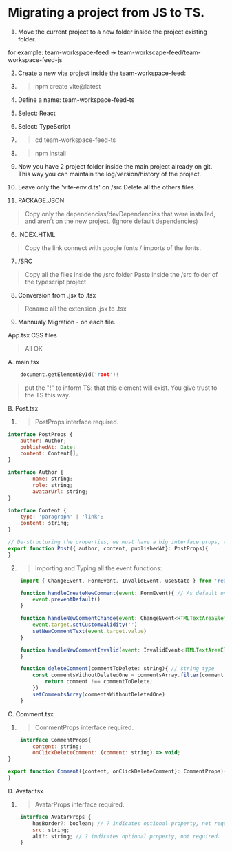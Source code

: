 # Migrating a project from JS to TS.

1. Move the current project to a new folder inside the project existing folder.

for example:
team-workspace-feed -> team-workscape-feed/team-workspace-feed-js

2. Create a new vite project inside the team-workspace-feed:

0. > npm create vite@latest
1. Define a name: team-workspace-feed-ts
2. Select: React
3. Select: TypeScript
4. > cd team-workspace-feed-ts
5. > npm install


3. Now you have 2 project folder inside the main project already on git. This way you can maintain the log/version/history of the project.

4. Leave only the 'vite-env.d.ts' on /src
Delete all the others files


5. PACKAGE.JSON
 > Copy only the dependencias/devDependencias that were installed, and aren't on the new project. (Ignore default dependencies)


6. INDEX.HTML
> Copy the link connect with google fonts / imports of the fonts.

7. /SRC
> Copy all the files inside the /src folder
> Paste inside the /src folder of the typescript project

8. Conversion from .jsx to .tsx
> Rename all the extension .jsx to .tsx

9. Mannualy Migration - on each file.

App.tsx
CSS files
> All OK

A. main.tsx
```h
    document.getElementById('root')!
```
> put the "!" to inform TS: that this element will exist. You give trust to the TS this way.

B. Post.tsx
1. > PostProps interface required.
```js
interface PostProps {
    author: Author;
    publishedAt: Date;
    content: Content[];
}

interface Author {
        name: string;
        role: string;
        avatarUrl: string;
}

interface Content {
    type: 'paragraph' | 'link';
    content: string;
}

// De-structuring the properties, we must have a big interface props, then we can break in small props like we did above.
export function Post({ author, content, publishedAt}: PostProps){
}
```

2. > Importing and Typing all the event functions:
```js
    import { ChangeEvent, FormEvent, InvalidEvent, useState } from 'react';

    function handleCreateNewComment(event: FormEvent){ // As default on JS, we always receive this event, don't need to declare, but here in TS we have to declare the event, and then, define its TYPE of event.
        event.preventDefault()
    }

    function handleNewCommentChange(event: ChangeEvent<HTMLTextAreaElement>){ // onChange event <what kind of element>
        event.target.setCustomValidity('')
        setNewCommentText(event.target.value)
    }

    function handleNewCommentInvalid(event: InvalidEvent<HTMLTextAreaElement>){ // onInvalid event <what kind of element>
    }

    function deleteComment(commentToDelete: string){ // string type
        const commentsWithoutDeletedOne = commentsArray.filter(comment => {
            return comment !== commentToDelete;
        })
        setCommentsArray(commentsWithoutDeletedOne)
    }
```

C. Comment.tsx
1. > CommentProps interface required.
```js
    interface CommentProps{
        content: string;
        onClickDeleteComment: (comment: string) => void;
}

export function Comment({content, onClickDeleteComment}: CommentProps){
}
```

D. Avatar.tsx
1. > AvatarProps interface required.
```js
    interface AvatarProps {
        hasBorder?: boolean; // ? indicates optional property, not required.
        src: string;
        alt?: string; // ? indicates optional property, not required.
    }
```